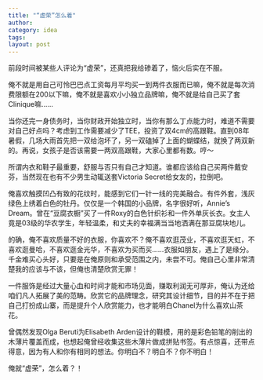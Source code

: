 ```yaml
---
title: "“虚荣”怎么着"
author:
category: idea
tags: 
layout: post
---
```

前段时间被某些人评论为“虚荣”，还真把我给碜着了，恼火后实在不服。

俺不就是用自己可怜巴巴点工资每月平均买一到两件衣服而已嘛，俺不就是每次消费限额在200以下嘛，俺不就是喜欢小小独立品牌嘛，俺不就是给自己买了套Clinique嘛……

当你还完一身债务时，当你财政开始独立时，当你有那么丁点能力时，难道不需要对自己好点吗？考虑到工作需要减少了TEE，投资了双4cm的高跟鞋。直到08年暑假，几场大雨首先把一双给泡坏了，另一双磕掉了上面的蝴蝶结，就换了两双新的。再说，女孩子是否该需要一两双高跟鞋，大家心里都有数。哼～

所谓内衣和鞋子最重要，舒服与否只有自己才知道。谁都应该给自己买两件戴安芬，当然现在也有不少男生动辄送套Victoria Secret给女友的，拉倒吧。

俺喜欢触摸凹凸有致的花纹时，能感到它们一针一线的完美融合。有件外套，浅灰绿色上绣着白色的牡丹。仅仅是一个韩国的小品牌，名字很好听，Annie’s Dream。曾在“豆腐衣橱”买了一件Roxy的白色针织衫和一件外单灰长衣。女主人竟是03级的华农学生，年轻温柔，和丈夫的幸福满当当地洒满在那豆腐块地儿。

的确，俺不喜欢质量不好的衣服，你喜欢不？俺不喜欢逛茂业，不喜欢逛天虹，不喜欢逛曼哈，不喜欢逛金光华，不喜欢为买而买……衣服如朋友，遇上了是缘分。千金难买心头好，只要是在俺原则和承受范围之内，未尝不可。俺自己心里非常清楚我的应该与不该，但俺也清楚欣赏无罪！

一件服饰是经过大量心血和时间才能和市场见面，赚取利润无可厚非，俺认为还给咱们凡人拓展了美的范畴。欣赏它的品牌理念，研究其设计细节，目的并不在于把自己打扮成山寨，而是提升个人欣赏能力，也才能明白Chanel为什么喜欢山茶花。

曾偶然发现Olga Beruti为Elisabeth Arden设计的鞋模，用的是彩色铅笔的削出的木薄片覆盖而成，也想起俺曾经收集这些木薄片做成拼贴书签。有点惊喜，还带点得意，因为有人和你有相同的想法。你明白不？明白不？你不明白！

俺就“虚荣”，怎么着？！


